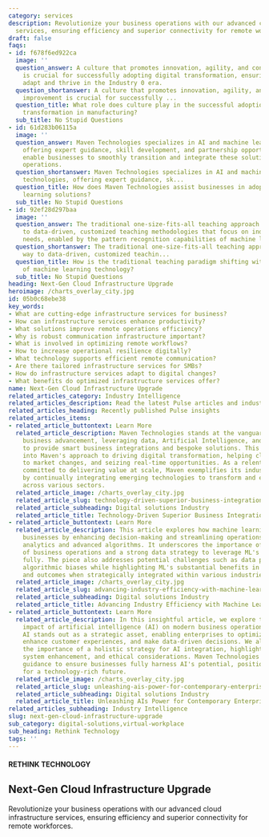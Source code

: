 ```yaml
---
category: services
description: Revolutionize your business operations with our advanced cloud infrastructure
  services, ensuring efficiency and superior connectivity for remote workforces.
draft: false
faqs:
- id: f678f6ed922ca
  image: ''
  question_answer: A culture that promotes innovation, agility, and continuous improvement
    is crucial for successfully adopting digital transformation, ensuring organizations
    adapt and thrive in the Industry 0 era.
  question_shortanswer: A culture that promotes innovation, agility, and continuous
    improvement is crucial for successfully ...
  question_title: What role does culture play in the successful adoption of digital
    transformation in manufacturing?
  sub_title: No Stupid Questions
- id: 61d283b06115a
  image: ''
  question_answer: Maven Technologies specializes in AI and machine learning technologies,
    offering expert guidance, skill development, and partnership opportunities to
    enable businesses to smoothly transition and integrate these solutions into their
    operations.
  question_shortanswer: Maven Technologies specializes in AI and machine learning
    technologies, offering expert guidance, sk...
  question_title: How does Maven Technologies assist businesses in adopting machine
    learning solutions?
  sub_title: No Stupid Questions
- id: 92ef28d297baa
  image: ''
  question_answer: The traditional one-size-fits-all teaching approach is giving way
    to data-driven, customized teaching methodologies that focus on individual student
    needs, enabled by the pattern recognition capabilities of machine learning.
  question_shortanswer: The traditional one-size-fits-all teaching approach is giving
    way to data-driven, customized teachin...
  question_title: How is the traditional teaching paradigm shifting with the advent
    of machine learning technology?
  sub_title: No Stupid Questions
heading: Next-Gen Cloud Infrastructure Upgrade
heroimage: /charts_overlay_city.jpg
id: 05b0c68ebe38
key_words:
- What are cutting-edge infrastructure services for business?
- How can infrastructure services enhance productivity?
- What solutions improve remote operations efficiency?
- Why is robust communication infrastructure important?
- What is involved in optimizing remote workflows?
- How to increase operational resilience digitally?
- What technology supports efficient remote communication?
- Are there tailored infrastructure services for SMBs?
- How do infrastructure services adapt to digital changes?
- What benefits do optimized infrastructure services offer?
name: Next-Gen Cloud Infrastructure Upgrade
related_articles_category: Industry Intelligence
related_articles_description: Read the latest Pulse articles and industry insights.
related_articles_heading: Recently published Pulse insights
related_articles_items:
- related_article_buttontext: Learn More
  related_article_description: Maven Technologies stands at the vanguard of technology-driven
    business advancement, leveraging data, Artificial Intelligence, and Machine Learning
    to provide smart business integrations and bespoke solutions. This article delves
    into Maven's approach to driving digital transformation, helping clients adapt
    to market changes, and seizing real-time opportunities. As a relentless innovator
    committed to delivering value at scale, Maven exemplifies its industry leadership
    by continually integrating emerging technologies to transform and empower businesses
    across various sectors.
  related_article_image: /charts_overlay_city.jpg
  related_article_slug: technology-driven-superior-business-integrations-and-solutions
  related_article_subheading: Digital solutions Industry
  related_article_title: Technology-Driven Superior Business Integrations and Solutions
- related_article_buttontext: Learn More
  related_article_description: This article explores how machine learning (ML) transforms
    businesses by enhancing decision-making and streamlining operations through predictive
    analytics and advanced algorithms. It underscores the importance of a deep understanding
    of business operations and a strong data strategy to leverage ML's capabilities
    fully. The piece also addresses potential challenges such as data privacy and
    algorithmic biases while highlighting ML's substantial benefits in improving efficiency
    and outcomes when strategically integrated within various industries.
  related_article_image: /charts_overlay_city.jpg
  related_article_slug: advancing-industry-efficiency-with-machine-learning
  related_article_subheading: Digital solutions Industry
  related_article_title: Advancing Industry Efficiency with Machine Learning
- related_article_buttontext: Learn More
  related_article_description: In this insightful article, we explore the profound
    impact of artificial intelligence (AI) on modern business operations and decision-making.
    AI stands out as a strategic asset, enabling enterprises to optimize processes,
    enhance customer experiences, and make data-driven decisions. We also address
    the importance of a holistic strategy for AI integration, highlighting data management,
    system enhancement, and ethical considerations. Maven Technologies offers expert
    guidance to ensure businesses fully harness AI's potential, positioning themselves
    for a technology-rich future.
  related_article_image: /charts_overlay_city.jpg
  related_article_slug: unleashing-ais-power-for-contemporary-enterprises
  related_article_subheading: Digital solutions Industry
  related_article_title: Unleashing AIs Power for Contemporary Enterprises
related_articles_subheading: Industry Intelligence
slug: next-gen-cloud-infrastructure-upgrade
sub_category: digital-solutions,virtual-workplace
sub_heading: Rethink Technology
tags: ''
---
```


#### RETHINK TECHNOLOGY
## Next-Gen Cloud Infrastructure Upgrade
Revolutionize your business operations with our advanced cloud infrastructure services, ensuring efficiency and superior connectivity for remote workforces.